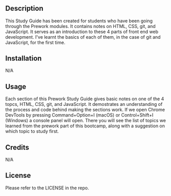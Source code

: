 # <Prework Study Guide>

## Description

This Study Guide has been created for students who have been going through the Prework modules. It contains notes on HTML, CSS, git, and JavaScript. It serves as an introduction to these 4 parts of front end web development. I've learnt the basics of each of them, in the case of git and JavaScript, for the first time.

## Installation

N/A

## Usage

Each section of this Prework Study Guide gives basic notes on one of the 4 topcs, HTML, CSS, git, and JavaScript. It demostrates an understanding of the process and code behind making the sections work. If we open Chrome  DevTools by pressing Command+Option+I (macOS) or Control+Shift+I (Windows) a console panel will open. There you will see the list of topics we learned from the prework part of this bootcamp, along with a suggestion on which topic to study first.

## Credits

N/A

## License

Please refer to the LICENSE in the repo.